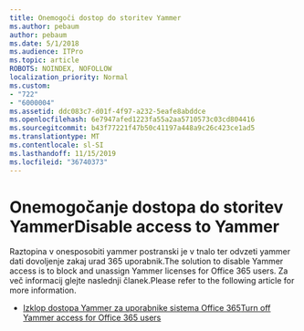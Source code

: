 ```yaml
---
title: Onemogoči dostop do storitev Yammer
ms.author: pebaum
author: pebaum
ms.date: 5/1/2018
ms.audience: ITPro
ms.topic: article
ROBOTS: NOINDEX, NOFOLLOW
localization_priority: Normal
ms.custom:
- "722"
- "6000004"
ms.assetid: ddc083c7-d01f-4f97-a232-5eafe8abddce
ms.openlocfilehash: 6e7947afed1223fa55a2aa5710573c03cd804416
ms.sourcegitcommit: b43f77221f47b50c41197a448a9c26c423ce1ad5
ms.translationtype: MT
ms.contentlocale: sl-SI
ms.lasthandoff: 11/15/2019
ms.locfileid: "36740373"
---
```

# <a name="disable-access-to-yammer"></a><span data-ttu-id="b830b-102">Onemogočanje dostopa do storitev Yammer</span><span class="sxs-lookup"><span data-stu-id="b830b-102">Disable access to Yammer</span></span>

<span data-ttu-id="b830b-103">Raztopina v onesposobiti yammer postranski je v tnalo ter odvzeti yammer dati dovoljenje zakaj urad 365 uporabnik.</span><span class="sxs-lookup"><span data-stu-id="b830b-103">The solution to disable Yammer access is to block and unassign Yammer licenses for Office 365 users.</span></span> <span data-ttu-id="b830b-104">Za več informacij glejte naslednji članek.</span><span class="sxs-lookup"><span data-stu-id="b830b-104">Please refer to the following article for more information.</span></span>
  
- [<span data-ttu-id="b830b-105">Izklop dostopa Yammer za uporabnike sistema Office 365</span><span class="sxs-lookup"><span data-stu-id="b830b-105">Turn off Yammer access for Office 365 users</span></span>](https://docs.microsoft.com/yammer/manage-yammer-users/turn-off-user-access)
